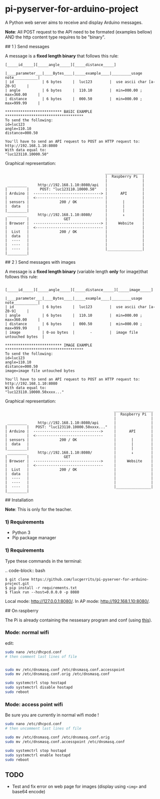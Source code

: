 # pi-pyserver-for-arduino-project

A Python web server aims to receive and display Arduino messages.

**Note**: All POST request to the API need to be formated (examples bellow) AND the http content type requires to be "binary".

## 1 ) Send messages

A message is a **fixed length binary** that follows this rule:
```text
[_____id_____][_____angle_____][_____distance_____]

|____parameter___|____Bytes____|_____example____|_________usage note___________|
| id             | 6 bytes     |  luc123        |  use ascii char [a-Z0-9]     |
| angle          | 6 bytes     |  110.10        |  min=000.00 ; max=360.00     |
| distance       | 6 bytes     |  000.50        |  min=000.00 ; max=999.99     |

************************** BASIC EXAMPLE   ************************************
To send the following:
id=luc123
angle=110.10
distance=000.50

You'll have to send an API request to POST an HTTP request to: 
http://192.168.1.10:8080
With data equal to:
"luc123110.10000.50"
```

Graphical representation:

```text
                                              __________________
                                              |  Raspberry Pi  |
                                              |                |
 _________     http://192.168.1.10:8080/api   |                |
|         |     POST: "luc123110.10000.50"    |                |
| Arduino |  -------------------------------> |      API       |
|         |  <------------------------------- |                |
| sensors |              200 / OK             |       |        |
|  data   |                                   |       |        |
|_________|                                   |       |        |
 _________     http://192.168.1.10:8080/      |       ↓        |
|         |                GET                |                |
| Browser |  -------------------------------> |     Website    |
|         |  <------------------------------- |                |
|  List   |              200 / OK             |                |
|  data   |                                   |                |
|  ----   |                                   |                |
|  ----   |                                   |                |
|  ----   |                                   |________________|
|_________|

```

## 2 ) Send messages with images

A message is a **fixed length binary** (variable length **only** for image)that follows this rule:

```text

[_____id_____][_____angle_____][_____distance_____][_____image_____]

|____parameter___|____Bytes____|_____example____|_________usage note___________|
| id             | 6 bytes     |  luc123        |  use ascii char [a-Z0-9]     |
| angle          | 6 bytes     |  110.10        |  min=000.00 ; max=360.00     |
| distance       | 6 bytes     |  000.50        |  min=000.00 ; max=999.99     |
| image          | 0-oo bytes  |       -        |  image file untouched bytes  |

************************** IMAGE EXAMPLE   ************************************
To send the following:
id=luc123
angle=110.10
distance=000.50
image=image file untouched bytes

You'll have to send an API request to POST an HTTP request to: 
http://192.168.1.10:8080
With data equal to:
"luc123110.10000.50xxxx..."
```

Graphical representation:

```text
                                                  __________________
                                                  |  Raspberry Pi  |
                                                  |                |
 _________     http://192.168.1.10:8080/api       |                |
|         |   POST: "luc123110.10000.50xxxx..."   |                |
| Arduino |  ------------------------------->     |      API       |
|         |  <-------------------------------     |                |
| sensors |              200 / OK                 |       |        |
|  data   |                                       |       |        |
|_________|                                       |       |        |
 _________     http://192.168.1.10:8080/          |       ↓        |
|         |                GET                    |                |
| Browser |  ------------------------------->     |     Website    |
|         |  <-------------------------------     |                |
|  List   |              200 / OK                 |                |
|  data   |                                       |                |
|  ----   |                                       |                |
|  ----   |                                       |                |
|  ----   |                                       |________________|
|_________|

```


## Installation

**Note**: This is only for the teacher.

### 1) Requirements

* Python 3
* Pip package manager

### 1) Requirements

Type these commands in the terminal:

.. code-block:: bash

    $ git clone https://github.com/lucgerrits/pi-pyserver-for-arduino-project.git
    $ pip install -r requirements.txt
    $ flask run --host=0.0.0.0 -p 8080

Local mode: http://127.0.0.1:8080/.
In AP mode: http://192.168.1.10:8080/.


## On raspberry

The Pi is already containing the nessesary program and conf (using [this](https://www.raspberrypi.org/documentation/configuration/wireless/access-point-routed.md)).

### Mode: normal wifi
edit:
```bash
sudo nano /etc/dhcpcd.conf
# then comment last lines of file


sudo mv /etc/dnsmasq.conf /etc/dnsmasq.conf.accesspoint
sudo mv /etc/dnsmasq.conf.orig /etc/dnsmasq.conf 

sudo systemctrl stop hostapd
sudo systemctrl disable hostapd
sudo reboot
```



### Mode: access point wifi

Be sure you are currently in normal wifi mode !

```bash
sudo nano /etc/dhcpcd.conf
# then uncomment last lines of file

sudo mv /etc/dnsmasq.conf /etc/dnsmasq.conf.orig
sudo mv /etc/dnsmasq.conf.accesspoint /etc/dnsmasq.conf 

sudo systemctrl stop hostapd
sudo systemctrl enable hostapd
sudo reboot
```


## TODO

* Test and fix error on web page for images (display using `<img>` and base64 encode)
